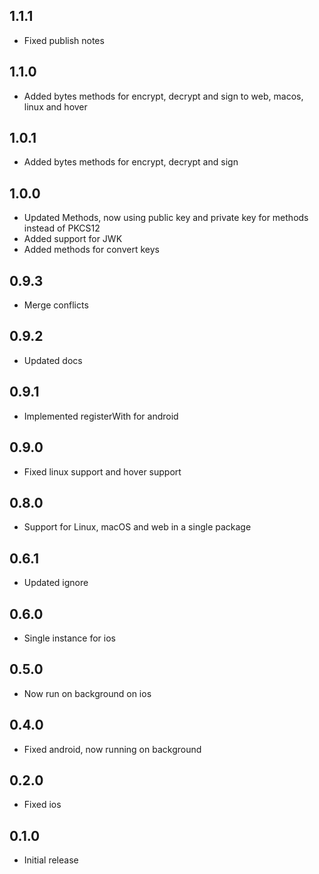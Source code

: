 ## 1.1.1

- Fixed publish notes

## 1.1.0

- Added bytes methods for encrypt, decrypt and sign to web, macos, linux and hover

## 1.0.1

- Added bytes methods for encrypt, decrypt and sign

## 1.0.0

- Updated Methods, now using public key and private key for methods instead of PKCS12
- Added support for JWK
- Added methods for convert keys

## 0.9.3

- Merge conflicts

## 0.9.2

- Updated docs

## 0.9.1

- Implemented registerWith for android

## 0.9.0

- Fixed linux support and hover support

## 0.8.0

- Support for Linux, macOS and web in a single package

## 0.6.1

- Updated ignore

## 0.6.0

- Single instance for ios

## 0.5.0

- Now run on background on ios

## 0.4.0

- Fixed android, now running on background

## 0.2.0

- Fixed ios

## 0.1.0

- Initial release
